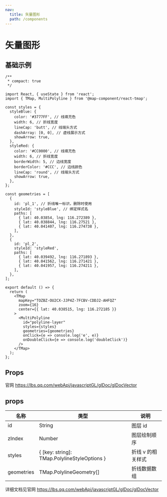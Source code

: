 ```yaml
---
nav:
  title: 矢量图形
  path: /components
---
```


# 矢量图形

## 基础示例

```tsx
/**
 * compact: true
 */

import React, { useState } from 'react';
import { TMap, MultiPolyline } from '@map-component/react-tmap';

const styles = {
  styleBlue: {
    color: '#3777FF', // 线填充色
    width: 6, // 折线宽度
    lineCap: 'butt', // 线端头方式
    dashArray: [0, 0], // 虚线展示方式
    showArrow: true,
  },
  styleRed: {
    color: '#CC0000', // 线填充色
    width: 6, // 折线宽度
    borderWidth: 5, // 边线宽度
    borderColor: '#CCC', // 边线颜色
    lineCap: 'round', // 线端头方式
    showArrow: true,
  },
};

const geometries = [
  {
    id: 'pl_1', // 折线唯一标识，删除时使用
    styleId: 'styleBlue', // 绑定样式名
    paths: [
      { lat: 40.03854, lng: 116.272389 },
      { lat: 40.038844, lng: 116.27521 },
      { lat: 40.041407, lng: 116.274738 },
    ],
  },
  {
    id: 'pl_2',
    styleId: 'styleRed',
    paths: [
      { lat: 40.039492, lng: 116.271893 },
      { lat: 40.041562, lng: 116.271421 },
      { lat: 40.041957, lng: 116.274211 },
    ],
  },
];

export default () => {
  return (
    <TMap
      mapKey="TOZBZ-OU2CX-JJP4Z-7FCBV-CDDJ2-AHFQZ"
      zoom={16}
      center={{ lat: 40.038515, lng: 116.272185 }}
    >
      <MultiPolyline
        id="polyline-layer"
        styles={styles}
        geometries={geometries}
        onClick={e => console.log('e', e)}
        onDoubleClick={e => console.log('doubleClick')}
      />
    </TMap>
  );
};
```

## Props

官网 https://lbs.qq.com/webApi/javascriptGL/glDoc/glDocVector

## props

| 名称       | 类型                                         | 说明              |
| ---------- | -------------------------------------------- | ----------------- |
| id         | String                                       | 图层 id           |
| zIndex     | Number                                       | 图层绘制顺序      |
| styles     | { [key: string]: TMap.PolylineStyleOptions } | 折线 v 的相关样式 |
| geometries | TMap.PolylineGeometry[]                      | 折线数据数组      |

详细文档见官网 https://lbs.qq.com/webApi/javascriptGL/glDoc/glDocVector
